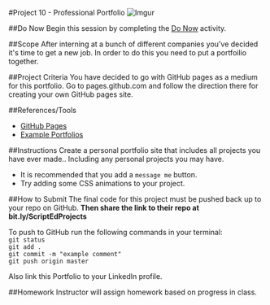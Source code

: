 #Project 10 - Professional Portfolio
![Imgur](http://i.imgur.com/QWm9EGF.png)

##Do Now 
Begin this session by completing the [Do Now](doNow.md) activity.

##Scope
After interning at a bunch of different companies you've decided it's time to get a new job. In order to do this you need to put a portfoilio together.

##Project Criteria
You have decided to go with GitHub pages as a medium for this portfolio. Go to pages.github.com and follow the direction there for creating your own GitHub pages site.


##References/Tools
* [GitHub Pages](https://pages.github.com)
* [Example Portfolios](http://www.sitepoint.com/how-to-create-a-portfolio-site-that-will-get-you-hired/)

##Instructions
Create a personal portfolio site that includes all projects you have ever made.. Including any personal projects you may have.

* It is recommended that you add a `message me` button.
* Try adding some CSS animations to your project.

##How to Submit
The final code for this project must be pushed back up to your repo on GitHub. **Then share the link to their repo at bit.ly/ScriptEdProjects**

To push to GitHub run the following commands in your terminal:  
`git status`  
`git add .`  
`git commit -m "example comment"`  
`git push origin master` 

Also link this Portfolio to your LinkedIn profile.

##Homework
Instructor will assign homework based on progress in class.
